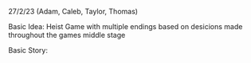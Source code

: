 27/2/23 (Adam, Caleb, Taylor, Thomas)

Basic Idea: Heist Game with multiple endings based on desicions made throughout the games middle stage

Basic Story:
